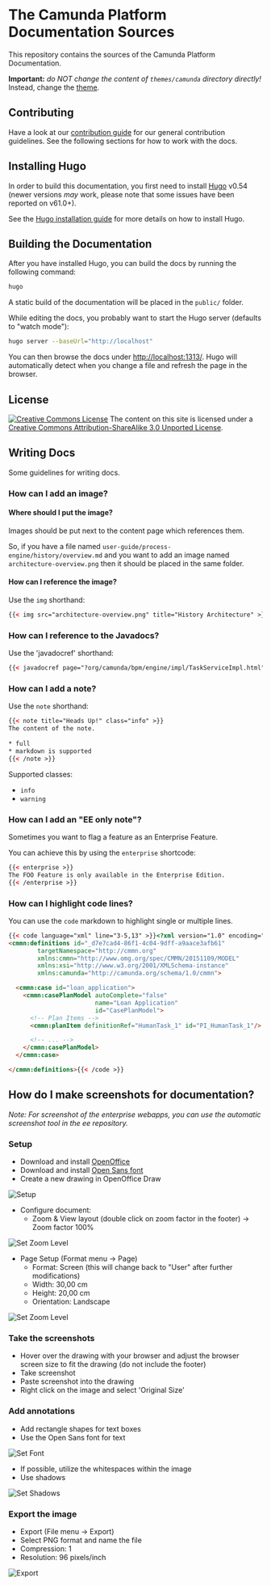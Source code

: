 # The Camunda Platform Documentation Sources

This repository contains the sources of the Camunda Platform Documentation.

**Important:** _do NOT change the content of `themes/camunda` directory directly!_
Instead, change the [theme](//github.com/camunda/camunda-docs-theme).

## Contributing

Have a look at our [contribution guide](https://github.com/camunda/camunda-bpm-platform/blob/master/CONTRIBUTING.md) for our general contribution guidelines. See the following sections for how to work with the docs.

## Installing Hugo

In order to build this documentation, you first need to install [Hugo][Hugo] v0.54 (newer versions _may_ work, please note that some issues have been reported on v61.0+).

See the [Hugo installation guide][Hugo Installation] for more details on how to install Hugo.

## Building the Documentation

After you have installed Hugo, you can build the docs by running the following command:

```bash
hugo
```

A static build of the documentation will be placed in the `public/` folder.

While editing the docs, you probably want to start the Hugo server (defaults to "watch mode"):

```bash
hugo server --baseUrl="http://localhost"
```

You can then browse the docs under [http://localhost:1313/](http://localhost:1313/).
Hugo will automatically detect when you change a file and refresh the page in the browser.

## License

<a rel="license" href="http://creativecommons.org/licenses/by-sa/3.0/"><img alt="Creative Commons License" style="border-width:0" src="https://i.creativecommons.org/l/by-sa/3.0/80x15.png"></a> The content on this site is licensed under a <a rel="license" href="http://creativecommons.org/licenses/by-sa/3.0/">Creative Commons Attribution-ShareAlike 3.0 Unported License</a>.

## Writing Docs

Some guidelines for writing docs.

### How can I add an image?

#### Where should I put the image?

Images should be put next to the content page which references them.

So, if you have a file named `user-guide/process-engine/history/overview.md` and you want to add an image named `architecture-overview.png` then it should be placed in the same folder.

#### How can I reference the image?

Use the `img` shorthand:

```html
{{< img src="architecture-overview.png" title="History Architecture" >}}
```

### How can I reference to the Javadocs?

Use the 'javadocref' shorthand:

```html
{{< javadocref page="?org/camunda/bpm/engine/impl/TaskServiceImpl.html" text="Java-API Task Service" >}}.
```

### How can I add a note?

Use the `note` shorthand:

```html
{{< note title="Heads Up!" class="info" >}}
The content of the note.
        
* full
* markdown is supported
{{< /note >}}
```

Supported classes:

* `info`
* `warning`


### How can I add an "EE only note"?

Sometimes you want to flag a feature as an Enterprise Feature.

You can achieve this by using the `enterprise` shortcode:

```html
{{< enterprise >}}
The FOO Feature is only available in the Enterprise Edition.
{{< /enterprise >}}
```

### How can I highlight code lines?

You can use the `code` markdown to highlight single or multiple lines.

```html
{{< code language="xml" line="3-5,13" >}}<?xml version="1.0" encoding="UTF-8" standalone="yes"?>
<cmmn:definitions id="_d7e7cad4-86f1-4c04-9dff-a9aace3afb61"
        targetNamespace="http://cmmn.org"
        xmlns:cmmn="http://www.omg.org/spec/CMMN/20151109/MODEL"
        xmlns:xsi="http://www.w3.org/2001/XMLSchema-instance"
        xmlns:camunda="http://camunda.org/schema/1.0/cmmn">

  <cmmn:case id="loan_application">
    <cmmn:casePlanModel autoComplete="false"
                        name="Loan Application"
                        id="CasePlanModel">
      <!-- Plan Items -->
      <cmmn:planItem definitionRef="HumanTask_1" id="PI_HumanTask_1"/>

      <!-- ... -->
    </cmmn:casePlanModel>
  </cmmn:case>

</cmmn:definitions>{{< /code >}}
```

## How do I make screenshots for documentation?

_Note: For screenshot of the enterprise webapps, you can use the automatic screenshot tool in the ee repository._

### Setup

* Download and install [OpenOffice][OpenOffice]
* Download and install [Open Sans font][OpenSans]
* Create a new drawing in OpenOffice Draw

![Setup](https://raw.githubusercontent.com/camunda/camunda-docs-manual/master/develop/drawings/ReadMe-images/page-setup.png)

* Configure document:
    * Zoom & View layout (double click on zoom factor in the footer) -> Zoom factor 100%

![Set Zoom Level](https://raw.githubusercontent.com/camunda/camunda-docs-manual/master/develop/drawings/ReadMe-images/set-zoom.PNG)


* Page Setup (Format menu -> Page)
    * Format: Screen (this will change back to "User" after further modifications)
    * Width: 30,00 cm
    * Height: 20,00 cm
    * Orientation: Landscape

![Set Zoom Level](https://raw.githubusercontent.com/camunda/camunda-docs-manual/master/develop/drawings/ReadMe-images/page-setup-modal.png)


### Take the screenshots

* Hover over the drawing with your browser and adjust the browser screen size to fit the drawing (do not include the footer)
* Take screenshot
* Paste screenshot into the drawing
* Right click on the image and select 'Original Size'

### Add annotations

* Add rectangle shapes for text boxes
* Use the Open Sans font for text

![Set Font](https://raw.githubusercontent.com/camunda/camunda-docs-manual/master/develop/drawings/ReadMe-images/font.png)

* If possible, utilize the whitespaces within the image
* Use shadows

![Set Shadows](https://raw.githubusercontent.com/camunda/camunda-docs-manual/master/develop/drawings/ReadMe-images/shadow.png)

### Export the image
* Export (File menu -> Export)
* Select PNG format and name the file
* Compression: 1
* Resolution: 96 pixels/inch

![Export](https://raw.githubusercontent.com/camunda/camunda-docs-manual/master/develop/drawings/ReadMe-images/export.png)


[Hugo]: http://gohugo.io/
[Hugo Installation]: http://gohugo.io/overview/installing/
[Camunda Nexus]: https://artifacts.camunda.com/artifactory/thirdparty/hugo/
[OpenOffice]: https://www.openoffice.org/download/index.html
[OpenSans]: https://www.google.com/fonts#UsePlace:use/Collection:Open+Sans
